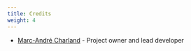 ```yaml
---
title: Credits
weight: 4
---
```


- [Marc-André Charland](https://github.com/reaper47) - Project owner and lead developer
